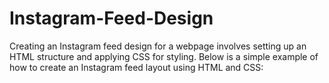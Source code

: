 # Instagram-Feed-Design
Creating an Instagram feed design for a webpage involves setting up an HTML structure and applying CSS for styling. Below is a simple example of how to create an Instagram feed layout using HTML and CSS:



